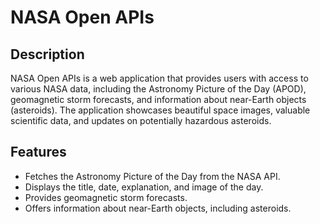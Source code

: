 # NASA Open APIs

## Description
NASA Open APIs is a web application that provides users with access to various NASA data, including the Astronomy Picture of the Day (APOD), geomagnetic storm forecasts, and information about near-Earth objects (asteroids). The application showcases beautiful space images, valuable scientific data, and updates on potentially hazardous asteroids.

## Features
- Fetches the Astronomy Picture of the Day from the NASA API.
- Displays the title, date, explanation, and image of the day.
- Provides geomagnetic storm forecasts.
- Offers information about near-Earth objects, including asteroids.